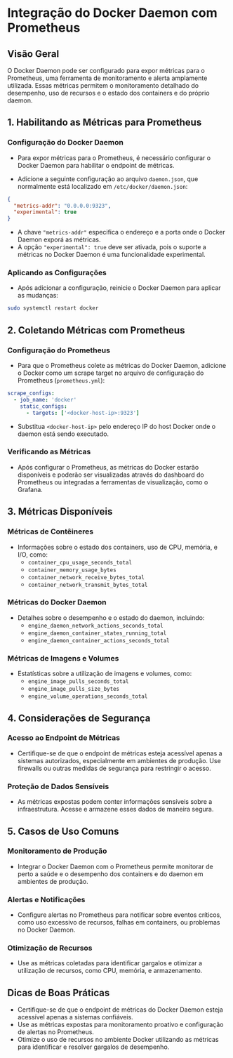 
# Integração do Docker Daemon com Prometheus

## Visão Geral
O Docker Daemon pode ser configurado para expor métricas para o Prometheus, uma ferramenta de monitoramento e alerta amplamente utilizada. Essas métricas permitem o monitoramento detalhado do desempenho, uso de recursos e o estado dos containers e do próprio daemon.

## 1. Habilitando as Métricas para Prometheus

### Configuração do Docker Daemon
- Para expor métricas para o Prometheus, é necessário configurar o Docker Daemon para habilitar o endpoint de métricas.

- Adicione a seguinte configuração ao arquivo `daemon.json`, que normalmente está localizado em `/etc/docker/daemon.json`:

```json
{
  "metrics-addr": "0.0.0.0:9323",
  "experimental": true
}
```

- A chave `"metrics-addr"` especifica o endereço e a porta onde o Docker Daemon exporá as métricas.
- A opção `"experimental": true` deve ser ativada, pois o suporte a métricas no Docker Daemon é uma funcionalidade experimental.

### Aplicando as Configurações
- Após adicionar a configuração, reinicie o Docker Daemon para aplicar as mudanças:

```bash
sudo systemctl restart docker
```

## 2. Coletando Métricas com Prometheus

### Configuração do Prometheus
- Para que o Prometheus colete as métricas do Docker Daemon, adicione o Docker como um scrape target no arquivo de configuração do Prometheus (`prometheus.yml`):

```yaml
scrape_configs:
  - job_name: 'docker'
    static_configs:
      - targets: ['<docker-host-ip>:9323']
```

- Substitua `<docker-host-ip>` pelo endereço IP do host Docker onde o daemon está sendo executado.

### Verificando as Métricas
- Após configurar o Prometheus, as métricas do Docker estarão disponíveis e poderão ser visualizadas através do dashboard do Prometheus ou integradas a ferramentas de visualização, como o Grafana.

## 3. Métricas Disponíveis

### Métricas de Contêineres
- Informações sobre o estado dos containers, uso de CPU, memória, e I/O, como:
  - `container_cpu_usage_seconds_total`
  - `container_memory_usage_bytes`
  - `container_network_receive_bytes_total`
  - `container_network_transmit_bytes_total`

### Métricas do Docker Daemon
- Detalhes sobre o desempenho e o estado do daemon, incluindo:
  - `engine_daemon_network_actions_seconds_total`
  - `engine_daemon_container_states_running_total`
  - `engine_daemon_container_actions_seconds_total`

### Métricas de Imagens e Volumes
- Estatísticas sobre a utilização de imagens e volumes, como:
  - `engine_image_pulls_seconds_total`
  - `engine_image_pulls_size_bytes`
  - `engine_volume_operations_seconds_total`

## 4. Considerações de Segurança

### Acesso ao Endpoint de Métricas
- Certifique-se de que o endpoint de métricas esteja acessível apenas a sistemas autorizados, especialmente em ambientes de produção. Use firewalls ou outras medidas de segurança para restringir o acesso.

### Proteção de Dados Sensíveis
- As métricas expostas podem conter informações sensíveis sobre a infraestrutura. Acesse e armazene esses dados de maneira segura.

## 5. Casos de Uso Comuns

### Monitoramento de Produção
- Integrar o Docker Daemon com o Prometheus permite monitorar de perto a saúde e o desempenho dos containers e do daemon em ambientes de produção.

### Alertas e Notificações
- Configure alertas no Prometheus para notificar sobre eventos críticos, como uso excessivo de recursos, falhas em containers, ou problemas no Docker Daemon.

### Otimização de Recursos
- Use as métricas coletadas para identificar gargalos e otimizar a utilização de recursos, como CPU, memória, e armazenamento.

## Dicas de Boas Práticas
- Certifique-se de que o endpoint de métricas do Docker Daemon esteja acessível apenas a sistemas confiáveis.
- Use as métricas expostas para monitoramento proativo e configuração de alertas no Prometheus.
- Otimize o uso de recursos no ambiente Docker utilizando as métricas para identificar e resolver gargalos de desempenho.

